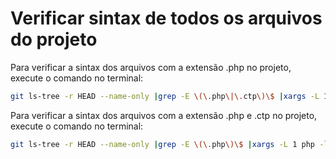# Verificar sintax de todos os arquivos do projeto

Para verificar a sintax dos arquivos com a extensão .php no projeto, execute o comando no terminal:

```bash
git ls-tree -r HEAD --name-only |grep -E \(\.php\|\.ctp\)\$ |xargs -L 1 php -l
```

Para verificar a sintax dos arquivos com a extensão .php e .ctp no projeto, execute o comando no terminal:

```bash
git ls-tree -r HEAD --name-only |grep -E \(\.php\)\$ |xargs -L 1 php -l
```
